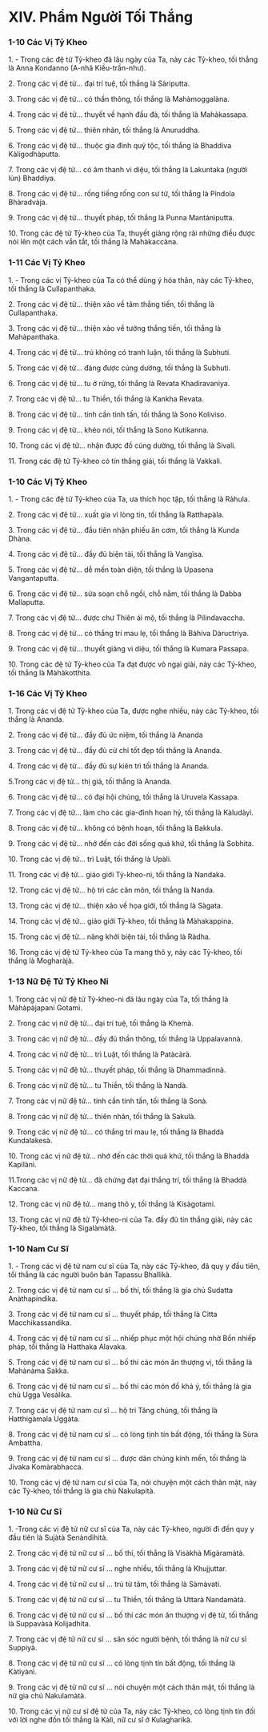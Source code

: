 # XIV. Phẩm Người Tối Thắng

### 1-10 Các Vị Tỷ Kheo

1\. - Trong các đệ tử Tỷ-kheo đã lâu ngày của Ta, này các Tỷ-kheo, tối thắng là Anna Kondanno (A-nhã
Kiều-trần-như).

2\. Trong các vị đệ tử... đại trí tuệ, tối thắng là Sàriputta.

3\. Trong các vị đệ tử... có thần thông, tối thắng là Mahàmoggalàna.

4\. Trong các vị đệ tử... thuyết về hạnh đầu đà, tối thắng là Mahàkassapa.

5\. Trong các vị đệ tử... thiên nhãn, tối thắng là Anuruddha.

6\. Trong các vị đệ tử... thuộc gia đình quý tộc, tối thắng là Bhaddiva Kàligodhàputta.

7\. Trong các vị đệ tử... có âm thanh vi diệu, tối thắng là Lakuntaka (người lùn) Bhaddiya.

8\. Trong các vị đệ tử... rống tiếng rống con sư tử, tối thắng là Pindola Bhàradvàja.

9\. Trong các vị đệ tử... thuyết pháp, tối thắng là Punna Mantàniputta.

10\. Trong các đệ tử Tỷ-kheo của Ta, thuyết giảng rộng rãi những điều được nói lên một cách vắn tắt, tối
thắng là Mahàkaccàna.

<!--pg-->
### 1-11 Các Vị Tỷ Kheo

1\. - Trong các vị Tỷ-kheo của Ta có thể dùng ý hóa thân, này các Tỷ-kheo, tối thắng là Cullapanthaka.

2\. Trong các vị đệ tử... thiện xảo về tâm thắng tiến, tối thắng là Cullapanthaka.

3\. Trong các vị đệ tử... thiện xảo về tưởng thắng tiến, tối thắng là Mahàpanthaka.

4\. Trong các vị đệ tử... trú không có tranh luận, tối thắng là Subhuti.

5\. Trong các vị đệ tử... đáng được cúng dường, tối thắng là Subhuti.

6\. Trong các vị đệ tử... tu ở rừng, tối thắng là Revata Khadiravaniya.

7\. Trong các vị đệ tử... tu Thiền, tối thắng là Kankha Revata.

8\. Trong các vị đệ tử... tinh cần tinh tấn, tối thắng là Sono Koliviso.

9\. Trong các vị đệ tử... khéo nói, tối thắng là Sono Kutikanna.

10\. Trong các vị đệ tử... nhận được đồ cúng dường, tối thắng là Sivali.

11\. Trong các đệ tử Tỷ-kheo có tín thắng giải, tối thắng là Vakkali.

<!--pg-->
### 1-10 Các Vị Tỷ Kheo

1\. - Trong các đệ tử Tỷ-kheo của Ta, ưa thích học tập, tối thắng là Ràhula.

2\. Trong các vị đệ tử... xuất gia vì lòng tin, tối thắng là Ratthapàla.


3\. Trong các vị đệ tử... đầu tiên nhận phiếu ăn cơm, tối thắng là Kunda Dhàna.


4\. Trong các vị đệ tử... đầy đủ biện tài, tối thắng là Vangìsa.


5\. Trong các vị đệ tử... dễ mến toàn diện, tối thắng là Upasena Vangantaputta.


6\. Trong các vị đệ tử... sửa soạn chỗ ngồi, chỗ nằm, tối thắng là Dabba Mallaputta.


7\. Trong các vị đệ tử... được chư Thiên ái mộ, tối thắng là Pilindavaccha.


8\. Trong các vị đệ tử... có thắng trí mau lẹ, tối thắng là Bàhiva Dàructriya.


9\. Trong các vị đệ tử... thuyết giảng vi diệu, tối thắng là Kumara Passapa.


10\. Trong các đệ tử Tỷ-kheo của Ta đạt được vô ngại giải, này các Tỷ-kheo, tối thắng là Màhàkotthita.

<!--pg-->
### 1-16 Các Vị Tỷ Kheo

1\. Trong các vị đệ tử Tỷ-kheo của Ta, được nghe nhiều, này các Tỷ-kheo, tối thắng là Ananda.


2\. Trong các vị đệ tử... đầy đủ ức niệm, tối thắng là Ananda


3\. Trong các vị đệ tử... đầy đủ cử chỉ tốt đẹp tối thắng là Ananda.


4\. Trong các vị đệ tử... đầy đủ sự kiên trì tối thắng là Ananda.

5.Trong các vị đệ tử... thị giả, tối thắng là Ananda.


6\. Trong các vị đệ tử... có đại hội chúng, tối thắng là Uruvela Kassapa.


7\. Trong các vị đệ tử... làm cho các gia-đình hoan hỷ, tối thắng là Kàludàyì.


8\. Trong các vị đệ tử... không có bệnh hoạn, tối thắng là Bakkula.


9\. Trong các vị đệ tử... nhớ đến các đời sống quá khứ, tối thắng là Sobhita.


10\. Trong các vị đệ tử... trì Luật, tối thắng là Upàli.


11\. Trong các vị đệ tử... giáo giới Tỷ-kheo-ni, tối thắng là Nandaka.


12\. Trong các vị đệ tử... hộ trì các căn môn, tối thắng là Nanda.


13\. Trong các vị đệ tử... thiện xảo về họa giới, tối thắng là Sàgata.


14\. Trong các vị đệ tử... giáo giới Tỷ-kheo, tối thắng là Màhakappina.


15\. Trong các vị đệ tử... năng khởi biện tài, tối thắng là Ràdha.

16\. Trong các vị đệ tử Tỷ-kheo của Ta mang thô y, này các Tỷ-kheo, tối thắng là Mogharàjà.

<!--pg-->
### 1-13 Nữ Ðệ Tử Tỷ Kheo Ni

1\. Trong các vị nữ đệ tử Tỷ-kheo-ni đã lâu ngày của Ta, tối thắng là Màhàpàjapani Gotamì.

2\. Trong các vị nữ đệ tử... đại trí tuệ, tối thắng là Khemà.

3\. Trong các vị nữ đệ tử... đầy đủ thần thông, tối thắng là Uppalavannà.

4\. Trong các vị nữ đệ tử... trì Luật, tối thắng là Patàcàrà.

5\. Trong các vị nữ đệ tử... thuyết pháp, tối thắng là Dhammadinnà.

6\. Trong các vị nữ đệ tử... tu Thiền, tối thắng là Nandà.

7\. Trong các vị nữ đệ tử... tinh cần tinh tấn, tối thắng là Sonà.

8\. Trong các vị nữ đệ tử... thiên nhãn, tối thắng là Sakulà.

9\. Trong các vị nữ đệ tử... có thắng trí mau lẹ, tối thắng là Bhaddà Kundalakesà.

10\. Trong các vị nữ đệ tử... nhớ đến các thời quá khứ, tối thắng là Bhaddà Kapilànì.

11.Trong các vị nữ đệ tử... đã chứng đạt đại thắng trí, tối thắng là Bhaddà Kaccana.

12\. Trong các vị nữ đệ tử... mang thô y, tối thắng là Kisàgotami.

13\. Trong các vị nữ đệ tử Tỷ-kheo-ni của Ta. đầy đủ tin thắng giải, này các Tỷ-kheo, tối thắng là
Sigalàmàtà.

<!--pg-->
### 1-10 Nam Cư Sĩ

1\. - Trong các vị đệ tử nam cư sĩ của Ta, này các Tỷ-kheo, đã quy y đầu tiên, tối thắng là các người buôn
bán Tapassu Bhallikà.


2\. Trong các vị đệ tử nam cư sĩ ... bố thí, tối thắng là gia chủ Sudatta Anàthapindika.


3\. Trong các vị đệ tử nam cư sĩ ... thuyết pháp, tối thắng là Citta Macchikassandika.


4\. Trong các vị đệ tử nam cư sĩ ... nhiếp phục một hội chúng nhờ Bốn nhiếp pháp, tối thắng là Hatthaka
Alavaka.


5\. Trong các vị đệ tử nam cư sĩ ... bố thí các món ăn thượng vị, tối thắng là Mahànàma Sakka.

6\. Trong các vị đệ tử nam cư sĩ ... bố thí các món đồ khả ý, tối thắng là gia chủ Ugga Vesàlika.

7\. Trong các vị đệ tử nam cư sĩ ... hộ trì Tăng chúng, tối thắng là Hatthigàmala Uggàta.

8\. Trong các vị đệ tử nam cư sĩ ... có lòng tịnh tín bất động, tối thắng là Sùra Ambattha.

9\. Trong các vị đệ tử nam cư sĩ ... được dân chúng kính mến, tối thắng là Jivaka Komàrabhacca.

10\. Trong các vị đệ tử nam cư sĩ của Ta, nói chuyện một cách thân mật, này các Tỷ-kheo, tối thắng là
gia chủ Nakulapità.

<!--pg-->
### 1-10 Nữ Cư Sĩ

1\. -Trong các vị đệ tử nữ cư sĩ của Ta, này các Tỷ-kheo, người đi đến quy y đầu tiên là Sujàtà
Senàndìhità.

2\. Trong các vị đệ tử nữ cư sĩ ... bố thí, tối thắng là Visàkhà Migàramàtà.


3\. Trong các vị đệ tử nữ cư sĩ ... nghe nhiều, tối thắng là Khujjuttar.


4\. Trong các vị đệ tử nữ cư sĩ ... trú từ tâm, tối thắng là Sàmàvati.


5\. Trong các vị đệ tử nữ cư sĩ ... tu Thiền, tối thắng là Uttarà Nandamàtà.


6\. Trong các vị đệ tử nữ cư sĩ ... bố thí các món ăn thượng vị đệ tử, tối thắng là Suppavàsà Kolijadhita.


7\. Trong các vị đệ tử nữ cư sĩ ... săn sóc người bệnh, tối thắng là nữ cư sĩ Suppiyà.


8\. Trong các vị đệ tử nữ cư sĩ ... có lòng tịnh tín bất động, tối thắng là Kàtiyànì.


9\. Trong các vị đệ tử nữ cư sĩ ... nói chuyện một cách thân mật, tối thắng là nữ gia chủ Nakulamàtà.


10\. Trong các vị nữ cư sĩ đệ tử của Ta, này các Tỷ-kheo, có lòng tịnh tín đối với lời nghe đồn tối thắng
là Kàlì, nữ cư sĩ ở Kulagharikà.

